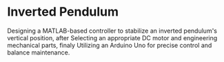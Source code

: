 # Inverted Pendulum
Designing a MATLAB-based controller to stabilize an inverted pendulum's vertical position, after Selecting an appropriate DC motor and engineering mechanical parts, finaly Utilizing an Arduino Uno for precise control and balance maintenance.
